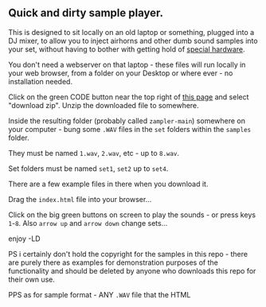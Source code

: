 ## Quick and dirty sample player.

This is designed to sit locally on an old laptop or something, plugged into a DJ mixer, to allow you to inject airhorns and other dumb sound samples into your set, without having to bother with getting hold of [special hardware](https://www.akaipro.com/mpx-8.html).

You don't need a webserver on that laptop - these files will run locally in your web browser, from a folder on your Desktop or where ever - no installation needed.

Click on the green CODE button near the top right of [this page](https://github.com/LukeSnarl/zampler) and select "download zip". Unzip the downloaded file to somewhere.

Inside the resulting folder (probably called `zampler-main`) somewhere on your computer - bung some `.WAV` files in the `set` folders within the `samples` folder.

They must be named `1.wav`, `2.wav`, etc - up to `8.wav`.

Set folders must be named `set1`, `set2` up to `set4`.

There are a few example files in there when you download it.

Drag the `index.html` file into your browser...

Click on the big green buttons on screen to play the sounds - or press keys `1`-`8`. Also `arrow up` and `arrow down` change sets...

enjoy
-LD

PS i certainly don't hold the copyright for the samples in this repo - there are purely there as examples for demonstration purposes of the functionality and should be deleted by anyone who downloads this repo for their own use.

PPS as for sample format - ANY `.WAV` file that the HTML <audio> tag will play should work...
